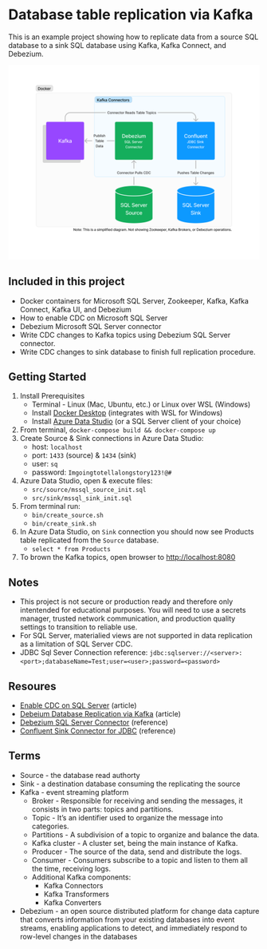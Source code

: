 # Database table replication via Kafka

This is an example project showing how to replicate data from a source SQL database to a sink SQL database using Kafka, Kafka Connect, and Debezium.

![Data Replication Architecture](data-replication-architecture.png)

## Included in this project

- Docker containers for Microsoft SQL Server, Zookeeper, Kafka, Kafka Connect, Kafka UI, and Debezium
- How to enable CDC on Microsoft SQL Server
- Debezium Microsoft SQL Server connector
- Write CDC changes to Kafka topics using Debezium SQL Server connector.
- Write CDC changes to sink database to finish full replication procedure.

## Getting Started

1. Install Prerequisites
    - Terminal - Linux (Mac, Ubuntu, etc.) or Linux over WSL (Windows)
    - Install [Docker Desktop](https://www.docker.com/products/docker-desktop/) (integrates with WSL for Windows)
    - Install [Azure Data Studio](https://azure.microsoft.com/en-us/products/data-studio) (or a SQL Server client of your choice)
2. From terminal, `docker-compose build && docker-compose up`
3. Create Source & Sink connections in Azure Data Studio:
    - host: `localhost`
    - port: `1433` (source) & `1434` (sink)
    - user: `sq`
    - password: `Imgoingtotellalongstory123!@#`
4. Azure Data Studio, open & execute files:
    - `src/source/mssql_source_init.sql`
    - `src/sink/mssql_sink_init.sql`
5. From terminal run:
    - `bin/create_source.sh`
    - `bin/create_sink.sh`
6. In Azure Data Studio, on `Sink` connection you should now see Products table replicated from the `Source` database.
    - `select * from Products`
7. To brown the Kafka topics, open browser to [http://localhost:8080](http://localhost:8080)

## Notes
- This project is not secure or production ready and therefore only intentended for educational purposes. You will need to use a secrets manager, trusted network communication, and production quality settings to transition to reliable use.
- For SQL Server, materialied views are not supported in data replication as a limitation of SQL Server CDC.
- JDBC Sql Sever Connection reference: `jdbc:sqlserver://<server>:<port>;databaseName=Test;user=<user>;password=<password>`

## Resoures
- [Enable CDC on SQL Server](https://learn.microsoft.com/en-us/sql/relational-databases/track-changes/enable-and-disable-change-data-capture-sql-server?view=sql-server-ver16) (article)
- [Debeium Database Replication via Kafka](https://debezium.io/blog/2017/09/25/streaming-to-another-database/) (article)
- [Debezium SQL Server Connector](https://debezium.io/documentation/reference/stable/connectors/sqlserver.html) (reference)
- [Confluent Sink Connector for JDBC](https://docs.confluent.io/kafka-connectors/jdbc/current/sink-connector/overview.html) (reference)

## Terms
- Source - the database read authorty
- Sink - a destination database consuming the replicating the source
- Kafka - event streaming platform
    - Broker - Responsible for receiving and sending the messages, it consists in two parts: topics and partitions.
    - Topic - It’s an identifier used to organize the message into categories.
    - Partitions - A subdivision of a topic to organize and balance the data.
    - Kafka cluster - A cluster set, being the main instance of Kafka.
    - Producer - The source of the data, send and distribute the logs.
    - Consumer - Consumers subscribe to a topic and listen to them all the time, receiving logs.
    - Additional Kafka components:
        - Kafka Connectors
        - Kafka Transformers
        - Kafka Converters
- Debezium - an open source distributed platform for change data capture that converts information from your existing databases into event streams, enabling applications to detect, and immediately respond to row-level changes in the databases
